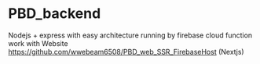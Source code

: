 # PBD_backend
Nodejs + express with easy architecture
running by firebase cloud function
work with Website https://github.com/wwebeam6508/PBD_web_SSR_FirebaseHost (Nextjs)
